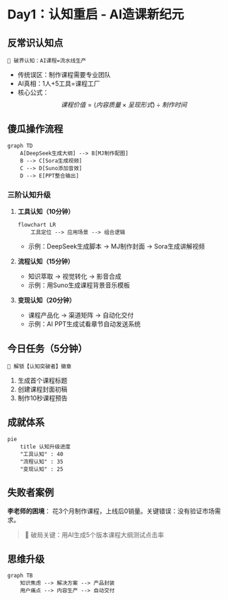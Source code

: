 # Day1：认知重启 - AI造课新纪元

## 反常识认知点
`🚪 破界认知：AI课程=流水线生产`
- 传统误区：制作课程需要专业团队
- AI真相：1人+5工具=课程工厂
- 核心公式：$$课程价值 = (内容质量 × 呈现形式) ÷ 制作时间$$

## 傻瓜操作流程
```mermaid
graph TD
    A[DeepSeek生成大纲] --> B[MJ制作配图]
    B --> C[Sora生成视频]
    C --> D[Suno添加音效]
    D --> E[PPT整合输出]
```

### 三阶认知升级
1. **工具认知（10分钟）**
   ```mermaid
   flowchart LR
       工具定位 --> 应用场景 --> 组合逻辑
   ```
   - 示例：DeepSeek生成脚本 → MJ制作封面 → Sora生成讲解视频

2. **流程认知（15分钟）**
   - 知识萃取 → 视觉转化 → 影音合成
   - 示例：用Suno生成课程背景音乐模板

3. **变现认知（20分钟）**
   - 课程产品化 → 渠道矩阵 → 自动化交付
   - 示例：AI PPT生成试看章节自动发送系统

## 今日任务（5分钟）
`🎯 解锁【认知突破者】徽章`
1. 生成首个课程标题
2. 创建课程封面初稿
3. 制作10秒课程预告

## 成就体系
```mermaid
pie 
    title 认知升级进度
    "工具认知" : 40
    "流程认知" : 35
    "变现认知" : 25
```

## 失败者案例
**李老师的困境**：
花3个月制作课程，上线后0销量。关键错误：没有验证市场需求。

> 🔑 破局关键：用AI生成5个版本课程大纲测试点击率

## 思维升级
```mermaid
graph TB
    知识焦虑 --> 解决方案 --> 产品封装
    用户痛点 --> 内容生产 --> 自动交付
